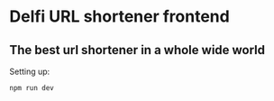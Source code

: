 # Delfi URL shortener frontend

## The best url shortener in a whole wide world

Setting up:
```bash
npm run dev
```
